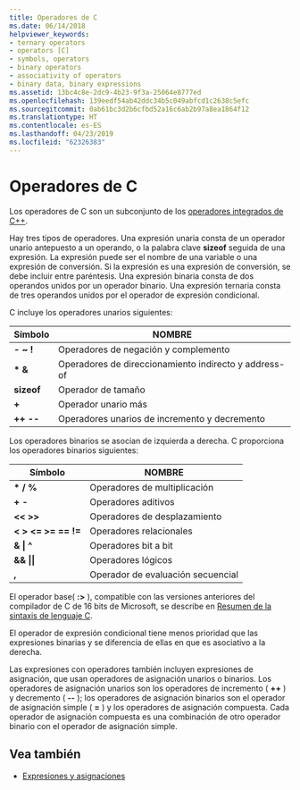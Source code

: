 ```yaml
---
title: Operadores de C
ms.date: 06/14/2018
helpviewer_keywords:
- ternary operators
- operators [C]
- symbols, operators
- binary operators
- associativity of operators
- binary data, binary expressions
ms.assetid: 13bc4c8e-2dc9-4b23-9f3a-25064e8777ed
ms.openlocfilehash: 139eedf54ab42ddc34b5c049abfcd1c2638c5efc
ms.sourcegitcommit: 0ab61bc3d2b6cfbd52a16c6ab2b97a8ea1864f12
ms.translationtype: HT
ms.contentlocale: es-ES
ms.lasthandoff: 04/23/2019
ms.locfileid: "62326383"
---
```

# <a name="c-operators"></a>Operadores de C

Los operadores de C son un subconjunto de los [operadores integrados de C++](../cpp/cpp-built-in-operators-precedence-and-associativity.md).

Hay tres tipos de operadores. Una expresión unaria consta de un operador unario antepuesto a un operando, o la palabra clave **sizeof** seguida de una expresión. La expresión puede ser el nombre de una variable o una expresión de conversión. Si la expresión es una expresión de conversión, se debe incluir entre paréntesis. Una expresión binaria consta de dos operandos unidos por un operador binario. Una expresión ternaria consta de tres operandos unidos por el operador de expresión condicional.

C incluye los operadores unarios siguientes:

|Símbolo|NOMBRE|
|------------|----------|
|**-** **~** **!**|Operadores de negación y complemento|
|**&#42;** **&**|Operadores de direccionamiento indirecto y address-of|
|**sizeof**|Operador de tamaño|
|**+**|Operador unario más|
|**++** **--**|Operadores unarios de incremento y decremento|

Los operadores binarios se asocian de izquierda a derecha. C proporciona los operadores binarios siguientes:

|Símbolo|NOMBRE|
|------------|----------|
|**&#42;** **/** **%**|Operadores de multiplicación|
|**+** **-**|Operadores aditivos|
|**\<\<** **>>**|Operadores de desplazamiento|
|**\<** **>** **\<=** **>=** **==** **!=**|Operadores relacionales|
|**&** **&#124;** **^**|Operadores bit a bit|
|**&&** **&#124;&#124;**|Operadores lógicos|
|**,**|Operador de evaluación secuencial|

El operador base( **:>** ), compatible con las versiones anteriores del compilador de C de 16 bits de Microsoft, se describe en [Resumen de la sintaxis de lenguaje C](../c-language/c-language-syntax-summary.md).

El operador de expresión condicional tiene menos prioridad que las expresiones binarias y se diferencia de ellas en que es asociativo a la derecha.

Las expresiones con operadores también incluyen expresiones de asignación, que usan operadores de asignación unarios o binarios. Los operadores de asignación unarios son los operadores de incremento ( **++** ) y decremento ( **--** ); los operadores de asignación binarios son el operador de asignación simple ( **=** ) y los operadores de asignación compuesta. Cada operador de asignación compuesta es una combinación de otro operador binario con el operador de asignación simple.

## <a name="see-also"></a>Vea también

- [Expresiones y asignaciones](../c-language/expressions-and-assignments.md)
